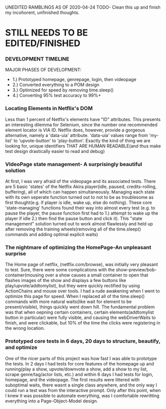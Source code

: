 UNEDITED RAMBLINGS AS OF 2020-04-24
TODO- Clean this up and finish my incohorent, unfinished thoughts.

# STILL NEEDS TO BE EDITED/FINISHED
### DEVELOPMENT TIMELINE
MAJOR PHASES OF DEVELOPMENT:
- 1.) Prototyped homepage, genrepage, login, then videopage
- 2.) Converted everything to a POM design
- 3.) Optimized for speed by removing time.sleep()
- 4.) Converting 95% test accuracy to 99%+

### Locating Elements in Netflix's DOM
Less than 1 percent of Netflix's elements have "ID" attributes. This presents an interesting dilemma
for Selenium, since the number one recommended element locator is VIA ID. Netflix does, however,
provide a gorgeous alternative, namely a 'data-uia' attribute. 'data-uia' values range from 'my-list'
to 'upvote-button' to 'play-button'. Exactly the kind of thing we are looking for, unique identifiers 
THAT ARE HUMAN READABLE(and thus make test design drastically easier to read and debug)

### VIdeoPage state management- A surprisingly beautiful solution
At first, I was very afraid of the videopage and its associated tests. There are 5 basic 'states' of
the Netflix Akira player(idle, paused, credits-rolling, buffering), all of which can happen 
simultaneously. Managing each state with its own seperate function turned out to not to be as 
troublesome as first thought(e.g. if player is idle, wake up, else do nothing). These core 
'state-managing' functions found their way into almost every test (e.g. to pause the player, the
pause function first had to 1.) attempt to wake up the player if idle 2.) then find the pause 
button and click it). This "state management" solution turned out to work almost flawlessly and held
up after removing the training wheels(removing all of the time.sleep() commands and adding optimal
explicit waits)

### The nightmare of optimizing the HomePage-An unpleasant surprise
The Home page of netflix, (netflix.com/browse), was initially very pleasant to test. Sure, there
were some complications with the show-preview/bob-container(mousing over a show causes a small container
to open that flashes images of the show and displays a few buttons like play/upvote/addtomylist), but
they were quickly rectified by using ActionChains and mouse over tools. I had a rude awakening when
I went to optimize this page for speed. When I replaced all of the time.sleep() commands with more
natural waits(like wait for element to be present/visible), things quickly went down hill. The 
fundamental problem was that when oepning certain containers, 
certain elements(addtomylist button in particular) were fully visible, and causing the webDriverWaits
to finish, and were clickable, but 10% of the time the clicks were registering in the wrong
location. 

### Prototyped core tests in 6 days, 20 days to structure, beautify, and optimize
One of the nicer parts of this project was how fast I was able to prototype the tests. In 2 days I 
had tests for core features of the homepage up and running(play a show, upvote/downvote a show,
add a show to my list, scrape genre/tag/actor lists, etc.) and within 6 days I had tests for login,
homepage, and the videopage. The first results were littered with suboptimal waits, there wasnt a
single class anywhere, and the only way I could run a test was from the interactive prompt. Only 
after this point, when I knew it was possible to automate everything, was I comfortable rewritting
everything into a Page-Object-Model design. 